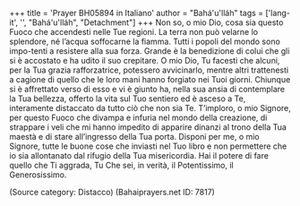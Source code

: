 +++
title = 'Prayer BH05894 in Italiano'
author = "Bahá'u'lláh"
tags = ['lang-it', '', "Bahá'u'lláh", "Detachment"]
+++
Non so, o mio Dio, cosa sia questo Fuoco che accendesti nelle Tue regioni. La terra non può velarne lo splendore, né l’acqua soffocarne la fiamma. Tutti i popoli del mondo sono impo-tenti a resistere alla sua forza. Grande è la benedizione di colui che gli si è accostato e ha udito il suo crepitare.
O mio Dio, Tu facesti che alcuni, per la Tua grazia rafforzatrice, potessero avvicinarlo, mentre altri trattenesti a cagione di quello che le loro mani hanno forgiato nei Tuoi giorni. Chiunque si è affrettato verso di esso e vi è giunto ha, nella sua ansia di contemplare la Tua bellezza, offerto la vita sul Tuo sentiero ed è asceso a Te, interamente distaccato da tutto ciò che non sia Te. 
T’imploro, o mio Signore, per questo Fuoco che divampa e infuria nel mondo della creazione, di strappare i veli che mi hanno impedito di apparire dinanzi al trono della Tua maestà e di stare all’ingresso della Tua porta. Disponi per me, o mio Signore, tutte le buone cose che inviasti nel Tuo libro e non permettere che io sia allontanato dal rifugio della Tua misericordia. 
Hai il potere di fare quello che Ti aggrada, Tu Che sei, in verità, il Potentissimo, il Generosissimo.

(Source category: Distacco)
(Bahaiprayers.net ID: 7817)
